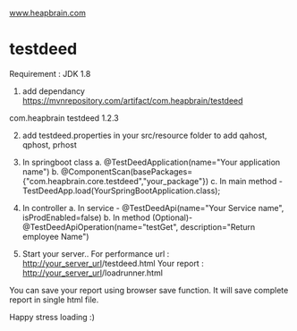 www.heapbrain.com
# testdeed

Requirement : JDK 1.8

1. add dependancy
https://mvnrepository.com/artifact/com.heapbrain/testdeed
<!-- https://mvnrepository.com/artifact/com.heapbrain/testdeed -->
<dependency>
    <groupId>com.heapbrain</groupId>
    <artifactId>testdeed</artifactId>
    <version>1.2.3</version>
</dependency>

2. add testdeed.properties in your src/resource folder to add qahost, qphost, prhost

3. In springboot class
  a. @TestDeedApplication(name="Your application name")
  b. @ComponentScan(basePackages= {"com.heapbrain.core.testdeed","your_package"})
  c. In main method - TestDeedApp.load(YourSpringBootApplication.class);

4. In controller
	a. In service - @TestDeedApi(name="Your Service name", isProdEnabled=false)
	b. In method (Optional)- @TestDeedApiOperation(name="testGet", description="Return employee Name")

5. Start your server..
For performance url : <http://your_server_url>/testdeed.html
Your report : <http://your_server_url>/loadrunner.html

You can save your report using browser save function. It will save complete report in single html file.

Happy stress loading :)